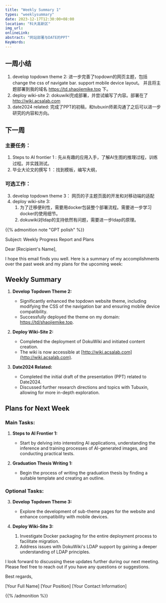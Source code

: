 ```yaml
---
title: "Weekly Summary 1"
types: "weeklysummary"
date: 2023-12-17T12:30:00+08:00
location: "科大高新区"
img_url: 
onlineLink: 
abstract: "网站部署与DATE的PPT"
KeyWords:
---
```


## 一周小结

1. develop topdown theme 2: 进一步完善了topdown的网页主题，包括change the css of navigate bar. support mobile device layout。 并且将主题部署到我的域名 https://td.shaojiemike.top 下。
2. deploy wiki-site 2: dokuwiki完成部署，并尝试编写了内容。部署在了 http://wiki.acsalab.com
3. date2024 related: 完成了PPT的初稿，和tubuxin师弟沟通了之后可以进一步研究的内容和方向。

## 下一周

### 主要任务：

1. Steps to AI frontier 1 : 先从有趣的应用入手，了解AI生图的推理过程，训练过程。并实践测试。
2. 毕业大论文的撰写 1 ：找到模板，编写大纲，

### 可选工作：

3. develop topdown theme 3： 网页的子主题页面的开发和对移动端的适配
4. deploy wiki-site 3: 
      1. 为了迁移便利性，需要用docker包装整个部署流程。需要进一步学习docker的使用细节。
      2. dokuwiki对ldap的支持依然有问题，需要进一步ldap的原理。


{{% admonition note "GPT polish" %}}

Subject: Weekly Progress Report and Plans

Dear [Recipient's Name],

I hope this email finds you well. Here is a summary of my accomplishments over the past week and my plans for the upcoming week:

## Weekly Summary

1. **Develop Topdown Theme 2:**
   - Significantly enhanced the topdown website theme, including modifying the CSS of the navigation bar and ensuring mobile device compatibility.
   - Successfully deployed the theme on my domain: [https://td/shaojiemike.top](https://td/shaojiemike.top).

2. **Deploy Wiki-Site 2:**
   - Completed the deployment of DokuWiki and initiated content creation.
   - The wiki is now accessible at [http://wiki.acsalab.com](http://wiki.acsalab.com).

3. **Date2024 Related:**
   - Completed the initial draft of the presentation (PPT) related to Date2024.
   - Discussed further research directions and topics with Tubuxin, allowing for more in-depth exploration.

## Plans for Next Week

### Main Tasks:

1. **Steps to AI Frontier 1:**
   - Start by delving into interesting AI applications, understanding the inference and training processes of AI-generated images, and conducting practical tests.

2. **Graduation Thesis Writing 1:**
   - Begin the process of writing the graduation thesis by finding a suitable template and creating an outline.

### Optional Tasks:

3. **Develop Topdown Theme 3:**
   - Explore the development of sub-theme pages for the website and enhance compatibility with mobile devices.

4. **Deploy Wiki-Site 3:**
   1. Investigate Docker packaging for the entire deployment process to facilitate migration.
   2. Address issues with DokuWiki's LDAP support by gaining a deeper understanding of LDAP principles.

I look forward to discussing these updates further during our next meeting. Please feel free to reach out if you have any questions or suggestions.

Best regards,

[Your Full Name]
[Your Position]
[Your Contact Information]

{{% /admonition %}}



